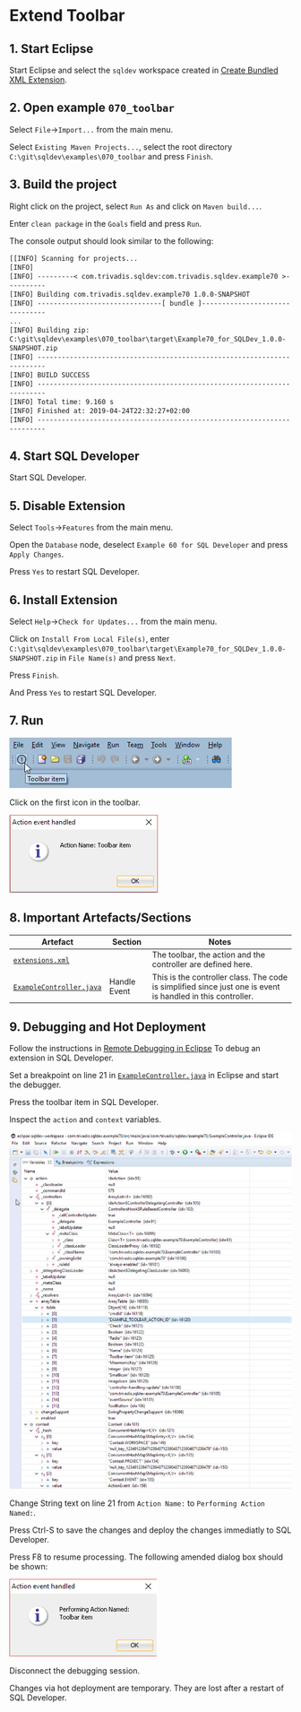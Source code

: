 # Extend Toolbar

## 1. Start Eclipse

Start Eclipse and select the `sqldev` workspace created in [Create Bundled XML Extension](https://github.com/PhilippSalvisberg/sqldev/tree/master/workshop/050_create_bundled_xml_extension).

## 2. Open example `070_toolbar`

Select `File`->`Import...` from the main menu.

Select `Existing Maven Projects...`, select the root directory `C:\git\sqldev\examples\070_toolbar` and press `Finish`.

## 3. Build the project

Right click on the project, select `Run As` and click on `Maven build...`.

Enter `clean package` in the `Goals` field and press `Run`.

The console output should look similar to the following:

```text
[[INFO] Scanning for projects...
[INFO] 
[INFO] ---------< com.trivadis.sqldev:com.trivadis.sqldev.example70 >----------
[INFO] Building com.trivadis.sqldev.example70 1.0.0-SNAPSHOT
[INFO] -------------------------------[ bundle ]-------------------------------
...
[INFO] Building zip: C:\git\sqldev\examples\070_toolbar\target\Example70_for_SQLDev_1.0.0-SNAPSHOT.zip
[INFO] ------------------------------------------------------------------------
[INFO] BUILD SUCCESS
[INFO] ------------------------------------------------------------------------
[INFO] Total time: 9.160 s
[INFO] Finished at: 2019-04-24T22:32:27+02:00
[INFO] ------------------------------------------------------------------------
```

## 4. Start SQL Developer

Start SQL Developer.

## 5. Disable Extension

Select `Tools`->`Features` from the main menu.

Open the `Database` node, deselect `Example 60 for SQL Developer` and press `Apply Changes`.

Press `Yes` to restart SQL Developer.

## 6. Install Extension

Select `Help`->`Check for Updates...` from the main menu.

Click on `Install From Local File(s)`, enter `C:\git\sqldev\examples\070_toolbar\target\Example70_for_SQLDev_1.0.0-SNAPSHOT.zip` in `File Name(s)` and press `Next`.

Press `Finish`.

And Press `Yes` to restart SQL Developer.

## 7. Run

![Toolbar](./images/toolbar.png)

Click on the first icon in the toolbar.

![Action event handled](./images/action_event_handled.png)

## 8. Important Artefacts/Sections

| Artefact | Section | Notes |
| -------- | ------- | ----- |
| [`extensions.xml`](https://github.com/PhilippSalvisberg/sqldev/blob/master/examples/070_toolbar/extension.xml#L17-L46) |  | The toolbar, the action and the controller are defined here. |
| [`ExampleController.java`](https://github.com/PhilippSalvisberg/sqldev/blob/master/examples/070_toolbar/src/main/java/com/trivadis/sqldev/example70/ExampleController.java#L19-L23) | Handle Event| This is the controller class. The code is simplified since just one is event is handled in this controller. |

## 9. Debugging and Hot Deployment

Follow the instructions in [Remote Debugging in Eclipse](https://github.com/PhilippSalvisberg/sqldev/blob/master/docs/remote-debugging.md) To debug an extension in SQL Developer.

Set a breakpoint on line 21 in [`ExampleController.java`](https://github.com/PhilippSalvisberg/sqldev/blob/master/examples/070_toolbar/src/main/java/com/trivadis/sqldev/example70/ExampleController.java#L21) in Eclipse and start the debugger.

Press the toolbar item in SQL Developer.

Inspect the `action` and `context` variables.

![Inspect Variables](./images/inspect_variables.png)

Change String text on line 21 from `Action Name:` to `Performing Action Named:`.

Press Ctrl-S to save the changes and deploy the changes immediatly to SQL Developer.

Press F8 to resume processing. The following amended dialog box should be shown:

![Action event handled](./images/action_event_handled2.png)

Disconnect the debugging session. 

Changes via hot deployment are temporary. They are lost after a restart of SQL Developer. 
